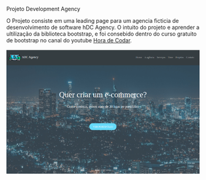 Projeto Development Agency

O Projeto consiste em uma leading page para um agencia ficticia de desenvolvimento de software hDC Agency.
O intuito do projeto e aprender a ultilização da biblioteca bootstrap, e foi consebido dentro do curso gratuito de bootstrap no canal do youtube <a href='https://www.youtube.com/watch?v=SmQMZ36hJJY&list=PLnDvRpP8Bnexu5wvxogy6N49_S5Xk8Cze' target='blank'>Hora de Codar</a>.
<br><br>
<img src='./src/img/project.png' />